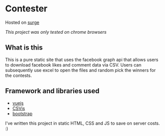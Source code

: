 # Contester

Hosted on [surge](https://contester.surge.sh/)

*This project was only tested on chrome browsers*

## What is this

This is a pure static site that uses the facebook graph api that allows users to download facebook likes and comment data via CSV. Users can subsequently use excel to open the files and random pick the winners for the contests.

## Framework and libraries used

- [vuejs](https://github.com/vuejs/vue)
- [CSVjs](https://github.com/knrz/CSV.js/)
- [bootstrap](https://getbootstrap.com)

I've written this project in static HTML, CSS and JS to save on server costs. :)
